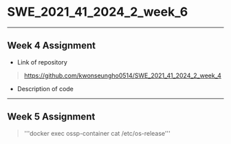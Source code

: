 # SWE_2021_41_2024_2_week_6
---
## Week 4 Assignment
* Link of repository
>https://github.com/kwonseungho0514/SWE_2021_41_2024_2_week_4
* Description of code
---
## Week 5 Assignment

> '''docker exec ossp-container cat /etc/os-release'''

